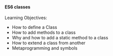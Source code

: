 #### ES6 classes

Learning Objectives:
  - How to define a Class
  - How to add methods to a class
  - Why and how to add a static method to a class
  - How to extend a class from another
  - Metaprogramming and symbols
